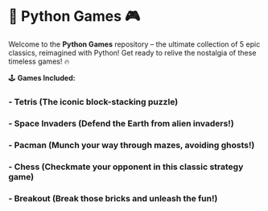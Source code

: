 # 🚀 Python Games 🎮

Welcome to the **Python Games** repository – the ultimate collection of 5 epic classics, reimagined with Python! Get ready to relive the nostalgia of these timeless games! 🔥

🕹️ **Games Included:**

### - **Tetris** (The iconic block-stacking puzzle)
  
### - **Space Invaders** (Defend the Earth from alien invaders!)
  
### - **Pacman** (Munch your way through mazes, avoiding ghosts!)
  
### - **Chess** (Checkmate your opponent in this classic strategy game)
  
### - **Breakout** (Break those bricks and unleash the fun!)

